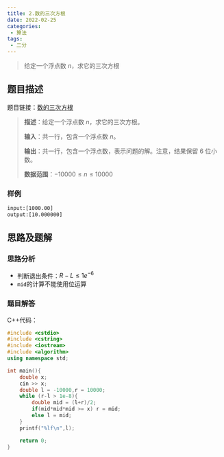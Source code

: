 ```yaml
---
title: 2.数的三次方根
date: 2022-02-25
categories:
 - 算法
tags:
 - 二分
---
```


> 给定一个浮点数 $n$，求它的三次方根

<!-- more -->

## 题目描述

题目链接：[数的三次方根](https://www.acwing.com/problem/content/792/)

> **描述**：给定一个浮点数 $n$，求它的三次方根。
>
> **输入**：共一行，包含一个浮点数 $n$。
>
> **输出**：共一行，包含一个浮点数，表示问题的解。注意，结果保留 $6$ 位小数。
>
> **数据范围**：$−10000 \leq n \leq 10000$

### 样例

```tex
input:[1000.00]
output:[10.000000]
```

## 思路及题解

### 思路分析

- 判断退出条件：$R-L \leq 1e^{-6}$
- `mid`的计算不能使用位运算

### 题目解答

C++代码：

```cpp
#include <cstdio>
#include <cstring>
#include <iostream>
#include <algorithm>
using namespace std;

int main(){
    double x;
    cin >> x;
    double l = -10000,r = 10000;
    while (r-l > 1e-8){
        double mid = (l+r)/2;
        if(mid*mid*mid >= x) r = mid;
        else l = mid;
    }
    printf("%lf\n",l);

    return 0;
}

```
